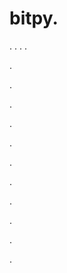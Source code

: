 # bitpy.
.
.
.
.












.






















































.
























.



























.

















































































.































































.































































































.















.


































































.
























































































.




.





